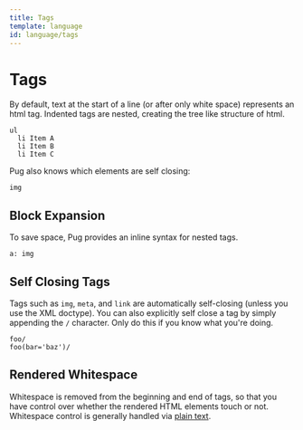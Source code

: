 ```yaml
---
title: Tags
template: language
id: language/tags
---
```


# Tags

By default, text at the start of a line (or after only white space) represents an html tag.  Indented tags are nested, creating the tree like structure of html.

```pug-preview
ul
  li Item A
  li Item B
  li Item C
```

Pug also knows which elements are self closing:

```pug-preview
img
```

## Block Expansion

To save space, Pug provides an inline syntax for nested tags.

```pug-preview
a: img
```

## Self Closing Tags

Tags such as `img`, `meta`, and `link` are automatically self-closing (unless you use the XML doctype).  You can also explicitly self close a tag by simply appending the `/` character.  Only do this if you know what you're doing.

```pug-preview
foo/
foo(bar='baz')/
```

## Rendered Whitespace

Whitespace is removed from the beginning and end of tags, so that you have control over whether the rendered HTML elements touch or not. Whitespace control is generally handled via [plain text](plain-text.html#whitespace-control).
